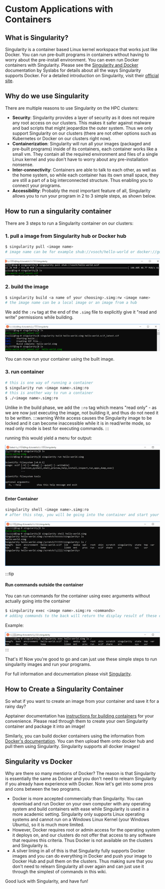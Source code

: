 # Custom Applications with Containers

## What is Singularity?
Singularity is a container based Linux kernel workspace that works just like Docker.  You can run pre-built programs in containers without having to worry about the pre-install environment.  You can even run Docker containers with Singularity.  Please see the [Singularity and Docker](https://docs.sylabs.io/guides/4.3/user-guide/singularity_and_docker.html) documentation by Syslabs for details about all the ways Singularity supports Docker.  For a detailed introduction on Singularity, visit their [official site](https://apptainer.org/documentation/).

## Why do we use Singularity
There are multiple reasons to use Singularity on the HPC clusters:
-   **Security**: Singularity provides a layer of security as it does not require any root access on our clusters. This makes it safer against malware and bad scripts that might jeopardize the outer system. Thus we only support Singularity on our clusters (there are not other options such as Kubernetes or Docker on our clusters right now).
-   **Containerization**: Singularity will run all your images (packaged and pre-built programs) inside of its containers, each container works like a small vm. They contain all the required environment and files of a single Linux kernel and you don't have to worry about any pre-installation nonsense.
-   **Inter-connectivity**: Containers are able to talk to each other, as well as the home system, so while each container has its own small space, they are still a part of a big interconnected structure. Thus enabling you to connect your programs.
-   **Accessibility**: Probably the most important feature of all, Singularity allows you to run your program in 2 to 3 simple steps, as shown below. 

## How to run a singularity container
There are 3 steps to run a Singularity container on our clusters:

### 1. pull a image from Singularity hub or Docker hub
```sh
$ singularity pull <image name>
# image name can be for example shub://vsoch/hello-world or docker://godlovedc/lolcow
``` 

![singularity1](./static/singularity1.png)

### 2. build the image
```sh
$ singularity build <a name of your choosing>.simg:rw <image name>
# the image name can be a local image or an image from a hub
```
We add the `:rw` tag at the end of the `.simg` file to explicitly give it "read and write" permissions while building.

![singularity2](./static/singularity2.png)

You can now run your container using the built image.

### 3. run container
```sh
# this is one way of running a container
$ singularity run <image name>.simg:ro
# this is another way to run a container
$ ./<image name>.simg:ro
```

Unlike in the build phase, we add the `:ro` tag which means "read only" - as we are now just executing the image, not building it, and thus do not need it to be written.
:::warning
Write access causes the Singularity image to be locked and it can become inaccessible while it is in read/write mode, so read only mode is best for executing commands.
:::

running this would yield a menu for output:

![singularity3](./static/singularity3.png)

#### Enter Container
```sh
singularity shell <image name>.simg:ro
# after this step, you will be going into the container and start your programming
```

![singularity4](./static/singularity4.png)

:::tip
#### Run commands outside the container
You can run commands for the container using exec arguments without actually going into the container
```sh
$ singularity exec <image name>.simg:ro <commands>
# adding commands to the back will return the display result of these commands in the container without actually going into the container
```

Example:

![singularity5](./static/singularity5.png)
:::

That's it! Now you're good to go and can just use these simple steps to run singularity images and run your programs.

For full information and documentation please visit [Singularity](https://sylabs.io/docs/).

## How to Create a Singularity Container
So what if you want to create an image from your container and save it for a rainy day?

Apptainer documentation has [instructions for building containers](https://apptainer.org/docs/user/latest/build_a_container.html) for your convenience.  Please read through them to create your own Singularity container and package it into an image!

Similarly, you can build docker containers using the information from [Docker's documentation](https://docs.docker.com/get-started/docker-concepts/building-images/). You can then upload them onto docker hub and pull them using Singularity. Singularity supports all docker images!

## Singularity vs Docker
Why are there so many mentions of Docker? The reason is that Singularity is essentially the same as Docker and you don't need to relearn Singularity if you already have experience with Docker. Now let's get into some pros and cons between the two programs.
-   Docker is more accepted commercially than Singularity. You can download and run Docker on your own computer with any operating system and build containers with ease while Singularity is used in a more academic setting. Singularity only supports Linux operating systems and cannot run on a Windows Linux Kernel (your Windows Ubuntu), so it is much more limited.
-   However, Docker requires root or admin access for the operating system it deploys on, and our clusters do not offer that access to any software that requires this criteria. Thus Docker is not available on the clusters and Singularity is.
-   A silver lining in all of this is that Singularity fully supports Docker images and you can do everything in Docker and push your image to Docker Hub and pull them on the clusters. Thus making sure that you don't need to relearn Singularity all over again and can just use it through the simplest of commands in this wiki.

Good luck with Singularity, and have fun!

